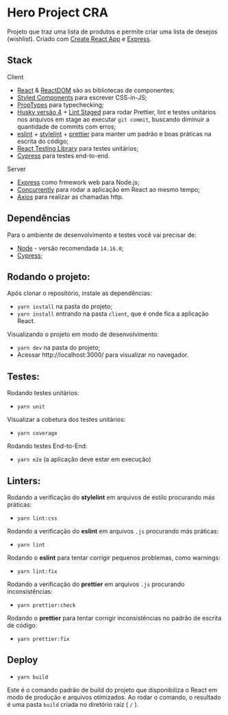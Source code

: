 # **Hero Project CRA**

Projeto que traz uma lista de produtos e permite criar uma lista de desejos (wishlist). Criado com [Create React App](https://github.com/facebook/create-react-app) e [Express](http://expressjs.com/).

## **Stack**

Client
- [React](https://pt-br.reactjs.org/) & [ReactDOM](https://pt-br.reactjs.org/docs/react-dom.html) são as bibliotecas de componentes;
- [Styled Components](https://styled-components.com/) para escrever CSS-in-JS;
- [PropTypes](https://pt-br.reactjs.org/docs/typechecking-with-proptypes.html) para typechecking;
- [Husky versão 4](https://github.com/typicode/husky) + [Lint Staged](https://github.com/okonet/lint-staged) para rodar Prettier, lint e testes unitários nos arquivos em stage ao executar `git commit`, buscando diminuir a quantidade de commits com erros;
- [eslint](https://eslint.org/) + [stylelint](https://stylelint.io/) + [prettier](https://prettier.io/) para manter um padrão e boas práticas na escrita do código;
- [React Testing Library](https://testing-library.com/docs/react-testing-library/intro/) para testes unitários;
- [Cypress](https://www.cypress.io/) para testes end-to-end.

Server
- [Express](http://expressjs.com/) como frmework web para Node.js;
- [Concurrently](https://github.com/kimmobrunfeldt/concurrently) para rodar a aplicação em React ao mesmo tempo;
- [Axios](https://axios-http.com/) para realizar as chamadas http.

## **Dependências**

Para o ambiente de desenvolvimento e testes você vai precisar de:

- [Node](https://nodejs.org/en/) - versão recomendada `14.16.0`;
- [Cypress](https://www.cypress.io/);

## **Rodando o projeto:**

Após clonar o repositório, instale as dependências:

- `yarn install` na pasta do projeto;
- `yarn install` entrando na pasta `client`, que é onde fica a aplicação React.

Visualizando o projeto em modo de desenvolvimento:

- `yarn dev` na pasta do projeto;
- Acessar http://localhost:3000/ para visualizar no navegador.

## **Testes:**

Rodando testes unitários:

- `yarn unit`

Visualizar a cobetura dos testes unitários:

- `yarn coverage`

Rodando testes End-to-End:

- `yarn e2e` (a aplicação deve estar em execução)

## **Linters:**

Rodando a verificação do **stylelint** em arquivos de estilo procurando más práticas:

- `yarn lint:css`

Rodando a verificação do **eslint** em arquivos `.js` procurando más práticas:

- `yarn lint`

Rodando o **eslint** para tentar corrigir pequenos problemas, como warnings:

- `yarn lint:fix`

Rodando a verificação do **prettier** em arquivos `.js` procurando inconsistências:

- `yarn prettier:check`

Rodando o **prettier** para tentar corrigir inconsistências no padrão de escrita de código:

- `yarn prettier:fix`

## **Deploy**

- `yarn build`

Este é o comando padrão de build do projeto que disponibiliza o React em modo de produção e arquivos otimizados.
Ao rodar o comando, o resultado é uma pasta `build` criada no diretório raíz ( `/` ).
